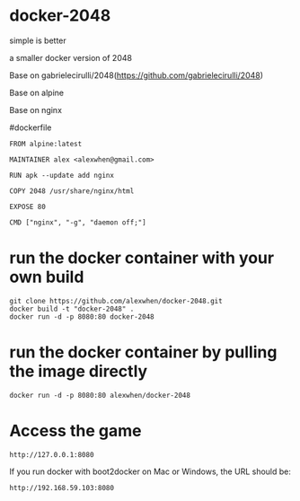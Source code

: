 # docker-2048

simple is better

a smaller docker version of 2048

Base on gabrielecirulli/2048(https://github.com/gabrielecirulli/2048)

Base on alpine

Base on nginx

#dockerfile

    FROM alpine:latest

    MAINTAINER alex <alexwhen@gmail.com>

    RUN apk --update add nginx

    COPY 2048 /usr/share/nginx/html

    EXPOSE 80

    CMD ["nginx", "-g", "daemon off;"]

# run the docker container with your own build

    git clone https://github.com/alexwhen/docker-2048.git
    docker build -t "docker-2048" .
    docker run -d -p 8080:80 docker-2048

# run the docker container by pulling the image directly

    docker run -d -p 8080:80 alexwhen/docker-2048

# Access the game

    http://127.0.0.1:8080

If you run docker with boot2docker on Mac or Windows, the URL should be:
 
    http://192.168.59.103:8080
